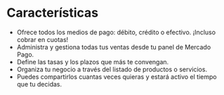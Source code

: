 # Características

 - Ofrece todos los medios de pago: débito, crédito o efectivo. ¡Incluso cobrar en cuotas!
 - Administra y gestiona todas tus ventas desde tu panel de Mercado Pago.
 - Define las tasas y los plazos que más te convengan.
 - Organiza tu negocio a través del listado de productos o servicios.
 - Puedes compartirlos cuantas veces quieras y estará activo el tiempo que tu decidas.

